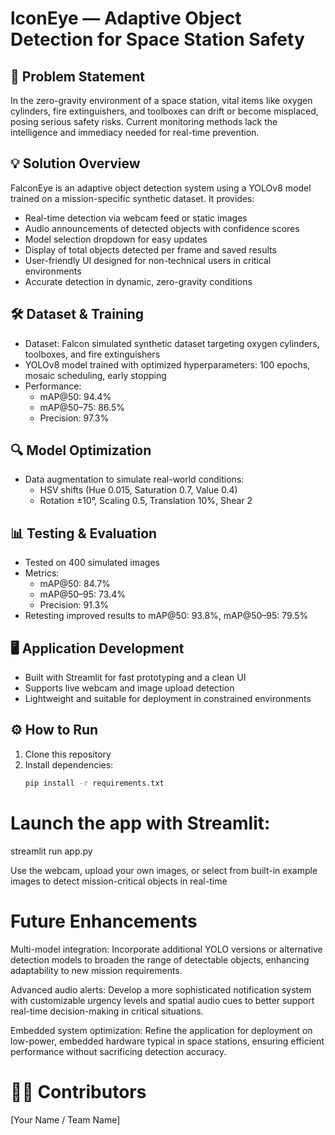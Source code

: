 # lconEye — Adaptive Object Detection for Space Station Safety

## 🚀 Problem Statement  
In the zero-gravity environment of a space station, vital items like oxygen cylinders, fire extinguishers, and toolboxes can drift or become misplaced, posing serious safety risks. Current monitoring methods lack the intelligence and immediacy needed for real-time prevention.

## 💡 Solution Overview  
FalconEye is an adaptive object detection system using a YOLOv8 model trained on a mission-specific synthetic dataset. It provides:

- Real-time detection via webcam feed or static images  
- Audio announcements of detected objects with confidence scores  
- Model selection dropdown for easy updates  
- Display of total objects detected per frame and saved results  
- User-friendly UI designed for non-technical users in critical environments  
- Accurate detection in dynamic, zero-gravity conditions  

## 🛠 Dataset & Training  
- Dataset: Falcon simulated synthetic dataset targeting oxygen cylinders, toolboxes, and fire extinguishers  
- YOLOv8 model trained with optimized hyperparameters: 100 epochs, mosaic scheduling, early stopping  
- Performance:  
  - mAP@50: 94.4%  
  - mAP@50–75: 86.5%  
  - Precision: 97.3%  

## 🔍 Model Optimization  
- Data augmentation to simulate real-world conditions:  
  - HSV shifts (Hue 0.015, Saturation 0.7, Value 0.4)  
  - Rotation ±10°, Scaling 0.5, Translation 10%, Shear 2  

## 📊 Testing & Evaluation  
- Tested on 400 simulated images  
- Metrics:  
  - mAP@50: 84.7%  
  - mAP@50–95: 73.4%  
  - Precision: 91.3%  
- Retesting improved results to mAP@50: 93.8%, mAP@50–95: 79.5%  

## 🖥 Application Development  
- Built with Streamlit for fast prototyping and a clean UI  
- Supports live webcam and image upload detection  
- Lightweight and suitable for deployment in constrained environments  

## ⚙️ How to Run  
1. Clone this repository  
2. Install dependencies:  
   ```bash
   pip install -r requirements.txt

# Launch the app with Streamlit:
streamlit run app.py

Use the webcam, upload your own images, or select from built-in example images to detect mission-critical objects in real-time

# Future Enhancements
Multi-model integration: Incorporate additional YOLO versions or alternative detection models to broaden the range of detectable objects, enhancing adaptability to new mission requirements.

Advanced audio alerts: Develop a more sophisticated notification system with customizable urgency levels and spatial audio cues to better support real-time decision-making in critical situations.

Embedded system optimization: Refine the application for deployment on low-power, embedded hardware typical in space stations, ensuring efficient performance without sacrificing detection accuracy.

# 🧑‍💻 Contributors
[Your Name / Team Name]

   
   

